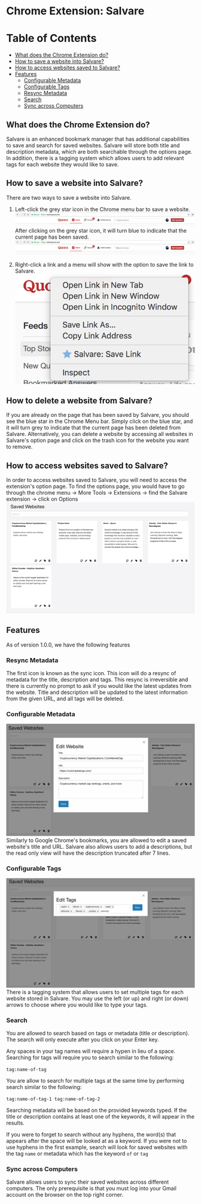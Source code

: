 # Chrome Extension: Salvare

Table of Contents
=================
* [What does the Chrome Extension do?](#what-does-the-chrome-extension-do)
* [How to save a website into Salvare?](#how-to-save-a-website-into-salvare)
* [How to access websites saved to Salvare?](#how-to-acccess-websites-saved-to-salvare)
* [Features](#features)
  * [Configurable Metadata](#configurable-metadata)
  * [Configurable Tags](#configurable-tags)
  * [Resync Metadata](#resync-metadata)
  * [Search](#search)
  * [Sync across Computers](#sync-across-computers)

## What does the Chrome Extension do?
Salvare is an enhanced bookmark manager that has additional capabilities to save and search for saved websites.
Salvare will store both title and description metadata, which are both searchable through the options page.
In addition, there is a tagging system which allows users to add relevant tags for each website they would like to save.

## How to save a website into Salvare?
There are two ways to save a website into Salvare. 
1. Left-click the grey star icon in the Chrome menu bar to save a website.
![Address bar with grey star icon](https://raw.githubusercontent.com/justintieu/salvare/master/markdown-images/chrome-ext-icon-website-not-saved.png) 
After clicking on the grey star icon, it will turn blue to indicate that the current page has been saved.
![Address bar with grey star icon](https://raw.githubusercontent.com/justintieu/salvare/master/markdown-images/chrome-ext-icon-website-saved.png) 

2. Right-click a link and a menu will show with the option to save the link to Salvare.
![Right click menu](https://raw.githubusercontent.com/justintieu/salvare/master/markdown-images/right-click-context-menu.png)

## How to delete a website from Salvare?
If you are already on the page that has been saved by Salvare, you should see the blue star in the Chrome Menu bar. 
Simply click on the blue star, and it will turn grey to indicate that the current page has been deleted from Salvare.
Alternatively, you can delete a website by accessing all websites in Salvare's option page and click on the trash icon for the website you want to remove.

## How to access websites saved to Salvare?
In order to access websites saved to Salvare, you will need to access the extension's option page. 
To find the options page, you would have to go through the chrome menu -> More Tools -> Extensions -> find the Salvare extension -> click on Options
![Salvare Options Page](https://raw.githubusercontent.com/justintieu/salvare/master/markdown-images/options-page.png)

## Features
As of version 1.0.0, we have the following features

### Resync Metadata
The first icon is known as the sync icon. This icon will do a resync of metadata for the title, description and tags.
This resync is irreversible and there is currently no prompt to ask if you would like the latest updates from the website.
Title and description will be updated to the latest information from the given URL, and all tags will be deleted.

### Configurable Metadata
![Edit Website Dialog](https://raw.githubusercontent.com/justintieu/salvare/master/markdown-images/edit-website-dialog.png)
Similarly to Google Chrome's bookmarks, you are allowed to edit a saved website's title and URL. 
Salvare also allows users to add a descriptions, but the read only view will have the description truncated after 7 lines.

### Configurable Tags
![Edit Tags Dialog](https://raw.githubusercontent.com/justintieu/salvare/master/markdown-images/edit-tags-dialog.png)
There is a tagging system that allows users to set multiple tags for each website stored in Salvare. 
You may use the left (or up) and right (or down) arrows to choose where you would like to type your tags. 

### Search
You are allowed to search based on tags or metadata (title or description). The search will only execute after you click on your Enter key.

Any spaces in your tag names will require a hypen in lieu of a space. Searching for tags will require you to search similar to the following: 

```tag:name-of-tag``` 


You are allow to search for multiple tags at the same time by performing search similar to the following: 

```tag:name-of-tag-1 tag:name-of-tag-2```

Searching metadata will be based on the provided keywords typed. If the title or description contains at least one of the keywords, it will appear in the results.

If you were to forget to search without any hyphens, the word(s) that appears after the space will be looked at as a keyword.
If you were not to use hyphens in the first example, search will look for saved websites with the tag `name` or metadata which has the keyword `of` or `tag`

### Sync across Computers
Salvare allows users to sync their saved websites across different computers. The only prerequisite is that you must log into your Gmail account on the browser on the top right corner.
